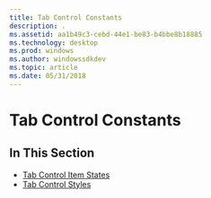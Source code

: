 ```yaml
---
title: Tab Control Constants
description: .
ms.assetid: aa1b49c3-cebd-44e1-be83-b4bbe8b18885
ms.technology: desktop
ms.prod: windows
ms.author: windowssdkdev
ms.topic: article
ms.date: 05/31/2018
---
```


# Tab Control Constants

## In This Section

-   [Tab Control Item States](tab-control-item-states.md)
-   [Tab Control Styles](tab-control-styles.md)

 

 




